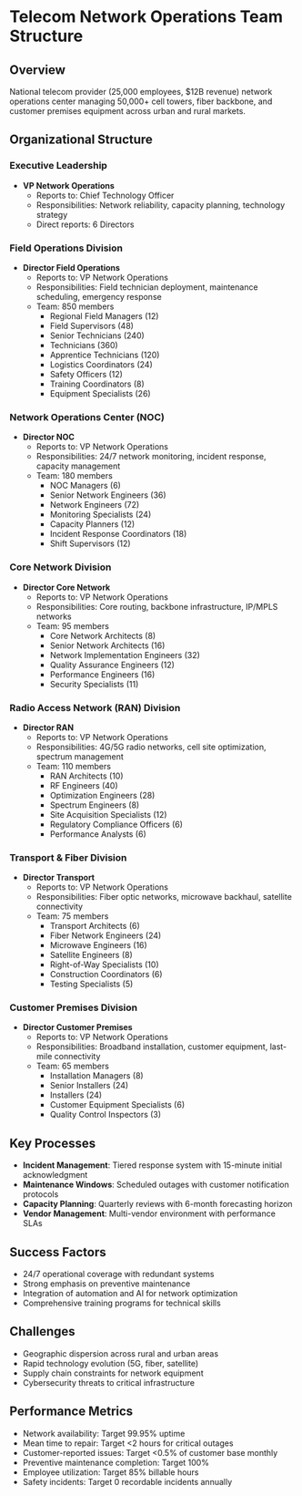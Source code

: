 # Telecom Network Operations Team Structure

## Overview
National telecom provider (25,000 employees, $12B revenue) network operations center managing 50,000+ cell towers, fiber backbone, and customer premises equipment across urban and rural markets.

## Organizational Structure

### Executive Leadership
- **VP Network Operations**
  - Reports to: Chief Technology Officer
  - Responsibilities: Network reliability, capacity planning, technology strategy
  - Direct reports: 6 Directors

### Field Operations Division
- **Director Field Operations**
  - Reports to: VP Network Operations
  - Responsibilities: Field technician deployment, maintenance scheduling, emergency response
  - Team: 850 members
    - Regional Field Managers (12)
    - Field Supervisors (48)
    - Senior Technicians (240)
    - Technicians (360)
    - Apprentice Technicians (120)
    - Logistics Coordinators (24)
    - Safety Officers (12)
    - Training Coordinators (8)
    - Equipment Specialists (26)

### Network Operations Center (NOC)
- **Director NOC**
  - Reports to: VP Network Operations
  - Responsibilities: 24/7 network monitoring, incident response, capacity management
  - Team: 180 members
    - NOC Managers (6)
    - Senior Network Engineers (36)
    - Network Engineers (72)
    - Monitoring Specialists (24)
    - Capacity Planners (12)
    - Incident Response Coordinators (18)
    - Shift Supervisors (12)

### Core Network Division
- **Director Core Network**
  - Reports to: VP Network Operations
  - Responsibilities: Core routing, backbone infrastructure, IP/MPLS networks
  - Team: 95 members
    - Core Network Architects (8)
    - Senior Network Architects (16)
    - Network Implementation Engineers (32)
    - Quality Assurance Engineers (12)
    - Performance Engineers (16)
    - Security Specialists (11)

### Radio Access Network (RAN) Division
- **Director RAN**
  - Reports to: VP Network Operations
  - Responsibilities: 4G/5G radio networks, cell site optimization, spectrum management
  - Team: 110 members
    - RAN Architects (10)
    - RF Engineers (40)
    - Optimization Engineers (28)
    - Spectrum Engineers (8)
    - Site Acquisition Specialists (12)
    - Regulatory Compliance Officers (6)
    - Performance Analysts (6)

### Transport & Fiber Division
- **Director Transport**
  - Reports to: VP Network Operations
  - Responsibilities: Fiber optic networks, microwave backhaul, satellite connectivity
  - Team: 75 members
    - Transport Architects (6)
    - Fiber Network Engineers (24)
    - Microwave Engineers (16)
    - Satellite Engineers (8)
    - Right-of-Way Specialists (10)
    - Construction Coordinators (6)
    - Testing Specialists (5)

### Customer Premises Division
- **Director Customer Premises**
  - Reports to: VP Network Operations
  - Responsibilities: Broadband installation, customer equipment, last-mile connectivity
  - Team: 65 members
    - Installation Managers (8)
    - Senior Installers (24)
    - Installers (24)
    - Customer Equipment Specialists (6)
    - Quality Control Inspectors (3)

## Key Processes
- **Incident Management**: Tiered response system with 15-minute initial acknowledgment
- **Maintenance Windows**: Scheduled outages with customer notification protocols
- **Capacity Planning**: Quarterly reviews with 6-month forecasting horizon
- **Vendor Management**: Multi-vendor environment with performance SLAs

## Success Factors
- 24/7 operational coverage with redundant systems
- Strong emphasis on preventive maintenance
- Integration of automation and AI for network optimization
- Comprehensive training programs for technical skills

## Challenges
- Geographic dispersion across rural and urban areas
- Rapid technology evolution (5G, fiber, satellite)
- Supply chain constraints for network equipment
- Cybersecurity threats to critical infrastructure

## Performance Metrics
- Network availability: Target 99.95% uptime
- Mean time to repair: Target <2 hours for critical outages
- Customer-reported issues: Target <0.5% of customer base monthly
- Preventive maintenance completion: Target 100%
- Employee utilization: Target 85% billable hours
- Safety incidents: Target 0 recordable incidents annually